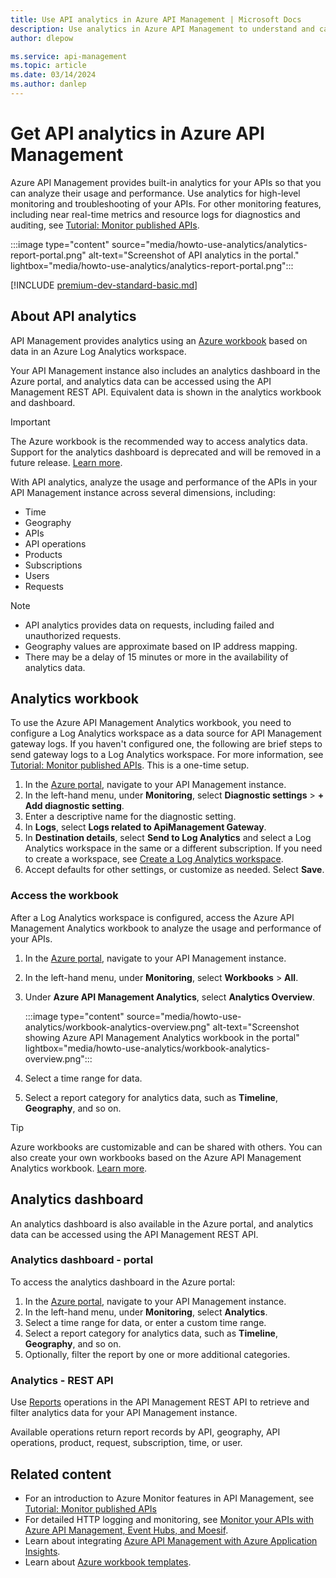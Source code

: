 ```yaml
---
title: Use API analytics in Azure API Management | Microsoft Docs
description: Use analytics in Azure API Management to understand and categorize the usage of your APIs and API performance. Analytics is provided using an Azure workbook.
author: dlepow

ms.service: api-management
ms.topic: article
ms.date: 03/14/2024
ms.author: danlep
---
```

# Get API analytics in Azure API Management

Azure API Management provides built-in analytics for your APIs so that you can analyze their usage and performance. Use analytics for high-level monitoring and troubleshooting of your APIs. For other monitoring features, including near real-time metrics and resource logs for diagnostics and auditing, see [Tutorial: Monitor published APIs](api-management-howto-use-azure-monitor.md).

:::image type="content" source="media/howto-use-analytics/analytics-report-portal.png" alt-text="Screenshot of API analytics in the portal." lightbox="media/howto-use-analytics/analytics-report-portal.png":::

[!INCLUDE [premium-dev-standard-basic.md](../../includes/api-management-availability-premium-dev-standard-basic.md)]

## About API analytics

API Management provides analytics using an [Azure workbook](../azure-monitor/visualize/workbooks-overview.md) based on data in an Azure Log Analytics workspace. 

Your API Management instance also includes an analytics dashboard in the Azure portal, and analytics data can be accessed using the API Management REST API. Equivalent data is shown in the analytics workbook and dashboard.

> [!IMPORTANT]
> The Azure workbook is the recommended way to access analytics data. Support for the analytics dashboard is deprecated and will be removed in a future release. [Learn more](./breaking-changes/overview.md). 

With API analytics, analyze the usage and performance of the APIs in your API Management instance across several dimensions, including:

* Time
* Geography
* APIs
* API operations
* Products
* Subscriptions
* Users
* Requests

> [!NOTE]
> * API analytics provides data on requests, including failed and unauthorized requests.
> * Geography values are approximate based on IP address mapping.
> * There may be a delay of 15 minutes or more in the availability of analytics data.

## Analytics workbook

To use the Azure API Management Analytics workbook, you need to configure a Log Analytics workspace as a data source for API Management gateway logs. If you haven't configured one, the following are brief steps to send gateway logs to a Log Analytics workspace. For more information, see [Tutorial: Monitor published APIs](api-management-howto-use-azure-monitor.md#resource-logs). This is a one-time setup.

1. In the [Azure portal](https://portal.azure.com), navigate to your API Management instance.
1. In the left-hand menu, under **Monitoring**, select **Diagnostic settings** > **+ Add diagnostic setting**.
1. Enter a descriptive name for the diagnostic setting.
1. In **Logs**, select **Logs related to ApiManagement Gateway**.
1. In **Destination details**, select **Send to Log Analytics** and select a Log Analytics workspace in the same or a different subscription. If you need to create a workspace, see [Create a Log Analytics workspace](../azure-monitor/logs/quick-create-workspace.md).
1. Accept defaults for other settings, or customize as needed. Select **Save**.

### Access the workbook

After a Log Analytics workspace is configured, access the Azure API Management Analytics workbook to analyze the usage and performance of your APIs.

1. In the [Azure portal](https://portal.azure.com), navigate to your API Management instance.
1. In the left-hand menu, under **Monitoring**, select **Workbooks** > **All**.
1. Under **Azure API Management Analytics**, select **Analytics Overview**.
    
    :::image type="content" source="media/howto-use-analytics/workbook-analytics-overview.png" alt-text="Screenshot showing Azure API Management Analytics workbook in the portal" lightbox="media/howto-use-analytics/workbook-analytics-overview.png":::

1. Select a time range for data.
1. Select a report category for analytics data, such as **Timeline**, **Geography**, and so on.

> [!TIP]
> Azure workbooks are customizable and can be shared with others. You can also create your own workbooks based on the Azure API Management Analytics workbook. [Learn more](../azure-monitor/visualize/workbooks-manage.md).

## Analytics dashboard

An analytics dashboard is also available in the Azure portal, and analytics data can be accessed using the API Management REST API. 

### Analytics dashboard - portal

To access the analytics dashboard in the Azure portal:

1. In the [Azure portal](https://portal.azure.com), navigate to your API Management instance. 
1. In the left-hand menu, under **Monitoring**, select **Analytics**. 
1. Select a time range for data, or enter a custom time range.
1. Select a report category for analytics data, such as **Timeline**, **Geography**, and so on.
1. Optionally, filter the report by one or more additional categories.

### Analytics - REST API

Use [Reports](/rest/api/apimanagement/reports) operations in the API Management REST API to retrieve and filter analytics data for your API Management instance.

Available operations return report records by API, geography, API operations, product, request, subscription, time, or user.

## Related content

* For an introduction to Azure Monitor features in API Management, see [Tutorial: Monitor published APIs](api-management-howto-use-azure-monitor.md)
* For detailed HTTP logging and monitoring, see [Monitor your APIs with Azure API Management, Event Hubs, and Moesif](api-management-log-to-eventhub-sample.md).
* Learn about integrating [Azure API Management with Azure Application Insights](api-management-howto-app-insights.md).
* Learn about [Azure workbook templates](../azure-monitor/visualize/workbooks-templates.md).
